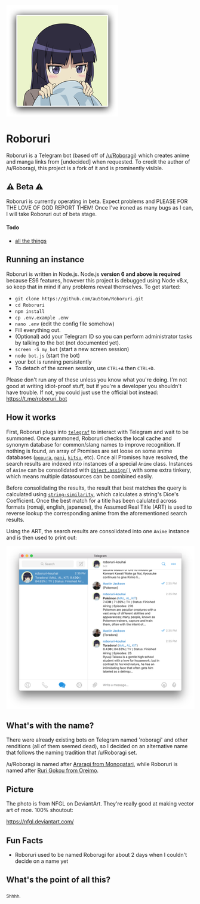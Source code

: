 ![roboruri](img/roboruri.png)

# Roboruri
Roboruri is a Telegram bot (based off of [/u/Roboragi](https://www.reddit.com/user/Roboragi/)) which creates anime and manga links from [undecided] when requested. To credit the author of /u/Roboragi, this project is a fork of it and is prominently visible.

## ⚠️ Beta ⚠️
Roboruri is currently operating in beta. Expect problems and PLEASE FOR THE LOVE OF GOD REPORT THEM! Once I've ironed as many bugs as I can, I will take Roboruri out of beta stage.

#### Todo
- [all the things](https://github.com/au5ton/Roboruri/issues)

## Running an instance
Roboruri is written in Node.js. Node.js **version 6 and above is required** because ES6 features, however this project is debugged using Node v8.x, so keep that in mind if any problems reveal themselves. To get started:
- `git clone https://github.com/au5ton/Roboruri.git`
- `cd Roboruri`
- `npm install`
- `cp .env.example .env`
- `nano .env` (edit the config file somehow)
- Fill everything out.
- (Optional) add your Telegram ID so you can perform administrator tasks by talking to the bot (not documented yet).
- `screen -S my_bot` (start a new screen session)
- `node bot.js` (start the bot)
- your bot is running persistently
- To detach of the screen session, use `CTRL+A` then `CTRL+D`.

Please don't run any of these unless you know what you're doing. I'm not good at writing idiot-proof stuff, but if you're a developer you shouldn't have trouble. If not, you could just use the official bot instead: https://t.me/roboruri_bot

## How it works
First, Roboruri plugs into [`telegraf`](https://npmjs.com/telegraf) to interact with Telegram and wait to be summoned. Once summoned, Roboruri checks the local cache and synonym database for common/slang names to improve recognition. If nothing is found, an array of Promises are set loose on some anime databases ([`popura`](https://npmjs.com/popura), [`nani`](https://npmjs.com/nani), [`kitsu`](https://npmjs.com/kitsu), etc). Once all Promises have resolved, the search results are indexed into instances of a special `Anime` class. Instances of `Anime` can be consolidated with [`Object.assign()`](https://developer.mozilla.org/en-US/docs/Web/JavaScript/Reference/Global_Objects/Object/assign) with some extra tinkery, which means multiple datasources can be combined easily.

Before consolidating the results, the result that best matches the query is calculated using [`string-similarity`](https://npmjs.com/string-similarity), which calculates a string's Dice's Coefficient. Once the best match for a title has been calulated across formats (romaji, english, japanese), the Assumed Real Title (ART) is used to reverse lookup the corresponding anime from the aforementioned search results.

Using the ART, the search results are consolidated into one `Anime` instance and is then used to print out:

![roboruri-kouhai](img/Screenshot_02.png)

## What's with the name?
There were already existing bots on Telegram named 'roboragi' and other renditions (all of them seemed dead), so I decided on an alternative name that follows the naming tradition that /u/Roboragi set.

/u/Roboragi is named after [Araragi from Monogatari](http://bakemonogatari.wikia.com/wiki/Koyomi_Araragi), while Roboruri is named after [Ruri Gokou from Oreimo](http://oreimo.wikia.com/wiki/Ruri_Gokou).

## Picture
The photo is from NFGL on DeviantArt. They're really good at making vector art of moe. 100% shoutout:

https://nfgl.deviantart.com/

## Fun Facts
- Roboruri used to be named Roborugi for about 2 days when I couldn't decide on a name yet

## What's the point of all this?
<sub>Shhhh.</sub>
